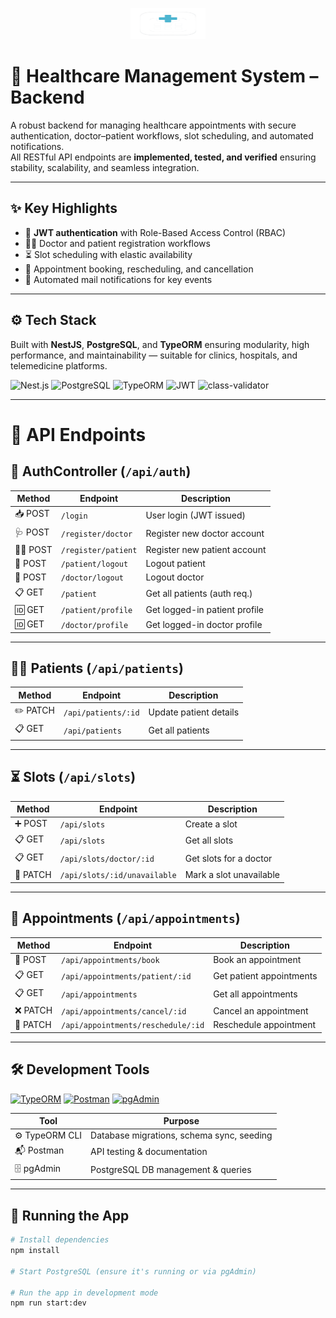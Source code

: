 <p align="center">
  <img src="logo.png" alt="Hospital Management System" width="120" height="50"/>
</p>

# 🏥 Healthcare Management System – Backend

A robust backend for managing healthcare appointments with secure authentication, doctor–patient workflows, slot scheduling, and automated notifications.  
All RESTful API endpoints are **implemented, tested, and verified** ensuring stability, scalability, and seamless integration.

---

## ✨ Key Highlights
- 🔐 **JWT authentication** with Role-Based Access Control (RBAC)  
- 🧑‍⚕️ Doctor and patient registration workflows  
- ⏳ Slot scheduling with elastic availability  
- 📅 Appointment booking, rescheduling, and cancellation  
- 📧 Automated mail notifications for key events  

---

## ⚙️ Tech Stack
Built with **NestJS**, **PostgreSQL**, and **TypeORM** ensuring modularity, high performance, and maintainability — suitable for clinics, hospitals, and telemedicine platforms.

![Nest.js](https://img.shields.io/badge/Backend-Nest.js-brightgreen)
![PostgreSQL](https://img.shields.io/badge/Database-PostgreSQL-fuchsia)
![TypeORM](https://img.shields.io/badge/ORM-TypeORM-blue)
![JWT](https://img.shields.io/badge/Auth-JWT-orange)
![class-validator](https://img.shields.io/badge/class--validator-lightgrey)

---

# 📌 API Endpoints

## 🔐 AuthController (`/api/auth`)
| Method   | Endpoint              | Description                  |
|----------|-----------------------|------------------------------|
| 📥 POST  | `/login`              | User login (JWT issued)      |
| 🩺 POST  | `/register/doctor`    | Register new doctor account  |
| 🧑‍⚕️ POST | `/register/patient`   | Register new patient account |
| 🚪 POST  | `/patient/logout`     | Logout patient               |
| 🚪 POST  | `/doctor/logout`      | Logout doctor                |
| 📋 GET   | `/patient`            | Get all patients (auth req.) |
| 🆔 GET   | `/patient/profile`    | Get logged-in patient profile|
| 🆔 GET   | `/doctor/profile`     | Get logged-in doctor profile |

---

## 👨‍⚕️ Patients (`/api/patients`)
| Method   | Endpoint            | Description            |
|----------|---------------------|------------------------|
| ✏️ PATCH | `/api/patients/:id` | Update patient details |
| 📋 GET   | `/api/patients`     | Get all patients       |

---

## ⏳ Slots (`/api/slots`)
| Method   | Endpoint                  | Description                  |
|----------|---------------------------|------------------------------|
| ➕ POST  | `/api/slots`              | Create a slot                |
| 📋 GET   | `/api/slots`              | Get all slots                |
| 📋 GET   | `/api/slots/doctor/:id`   | Get slots for a doctor       |
| 🚫 PATCH | `/api/slots/:id/unavailable` | Mark a slot unavailable   |

---

## 📅 Appointments (`/api/appointments`)
| Method   | Endpoint                        | Description                 |
|----------|---------------------------------|-----------------------------|
| 📅 POST  | `/api/appointments/book`        | Book an appointment        |
| 📋 GET   | `/api/appointments/patient/:id` | Get patient appointments   |
| 📋 GET   | `/api/appointments`             | Get all appointments       |
| ❌ PATCH | `/api/appointments/cancel/:id`  | Cancel an appointment      |
| 🔄 PATCH | `/api/appointments/reschedule/:id` | Reschedule appointment |

---

## 🛠 Development Tools
[![TypeORM](https://img.shields.io/badge/TypeORM-CLI-orange?style=for-the-badge&logo=typeorm&logoColor=white)]()
[![Postman](https://img.shields.io/badge/Postman-API_Testing-orange?style=for-the-badge&logo=postman&logoColor=white)]()
[![pgAdmin](https://img.shields.io/badge/pgAdmin-DB_Management-blue?style=for-the-badge&logo=postgresql&logoColor=white)]()

| Tool             | Purpose                                    |
|------------------|--------------------------------------------|
| ⚙️ TypeORM CLI    | Database migrations, schema sync, seeding |
| 📬 Postman       | API testing & documentation               |
| 🗄️ pgAdmin       | PostgreSQL DB management & queries        |

---

## 🚀 Running the App

```bash
# Install dependencies
npm install

# Start PostgreSQL (ensure it's running or via pgAdmin)

# Run the app in development mode
npm run start:dev
